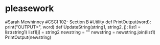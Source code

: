 # pleasework
#Sarah Mewhinney
#CSCI 102- Section B
#Utility
def PrintOutput(word):
    print("OUTPUT>", word)
def UpdateString(string1, string2, j):
    list1 = list(string1)
    list1[j] = string2
    newstring = ""
    newstring = newstring.join(list1)
    PrintOutput(newstring)